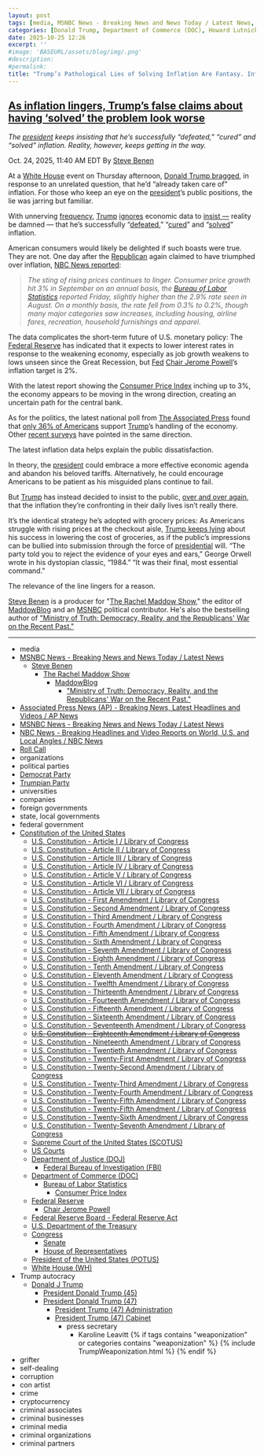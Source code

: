 ```yaml
---
layout: post
tags: [media, MSNBC News - Breaking News and News Today / Latest News, Steve Benen, The Rachel Maddow Show, MaddowBlog, “Ministry of Truth –  Democracy Reality and the Republicans’ War on the Recent Past.”, Associated Press News (AP) - Breaking News Latest Headlines and Videos / AP News, MSNBC News - Breaking News and News Today / Latest News, NBC News - Breaking Headlines and Video Reports on World U.S. and Local Angles / NBC News, Roll Call, organizations, political parties, Democrat Party, Trumpian Party, universities, companies, foreign governments, state local governments, federal government, Constitution of the United States, U.S. Constitution - Article I / Library of Congress, U.S. Constitution - Article II / Library of Congress, U.S. Constitution - Article III / Library of Congress, U.S. Constitution - Article IV / Library of Congress, U.S. Constitution - Article V / Library of Congress, U.S. Constitution - Article VI / Library of Congress, U.S. Constitution - Article VII / Library of Congress, U.S. Constitution - First Amendment / Library of Congress, U.S. Constitution - Second Amendment / Library of Congress, U.S. Constitution - Third Amendment / Library of Congress, U.S. Constitution - Fourth Amendment / Library of Congress, U.S. Constitution - Fifth Amendment / Library of Congress, U.S. Constitution - Sixth Amendment / Library of Congress, U.S. Constitution - Seventh Amendment / Library of Congress, U.S. Constitution - Eighth Amendment / Library of Congress, U.S. Constitution - Tenth Amendment / Library of Congress, U.S. Constitution - Eleventh Amendment / Library of Congress, U.S. Constitution - Twelfth Amendment / Library of Congress, U.S. Constitution - Thirteenth Amendment / Library of Congress, U.S. Constitution - Fourteenth Amendment / Library of Congress, U.S. Constitution - Fifteenth Amendment / Library of Congress, U.S. Constitution - Sixteenth Amendment / Library of Congress, U.S. Constitution - Seventeenth Amendment / Library of Congress, U.S. Constitution - Eighteenth Amendment / Library of Congress, U.S. Constitution - Nineteenth Amendment / Library of Congress, U.S. Constitution - Twentieth Amendment / Library of Congress, U.S. Constitution - Twenty-First Amendment / Library of Congress, U.S. Constitution - Twenty-Second Amendment / Library of Congress, U.S. Constitution - Twenty-Third Amendment / Library of Congress, U.S. Constitution - Twenty-Fourth Amendment / Library of Congress, U.S. Constitution - Twenty-Fifth Amendment / Library of Congress, U.S. Constitution - Twenty-Fifth Amendment / Library of Congress, U.S. Constitution - Twenty-Sixth Amendment / Library of Congress, U.S. Constitution - Twenty-Seventh Amendment / Library of Congress, Supreme Court of the United States (SCOTUS), US Courts, Department of Justice (DOJ), Federal Bureau of Investigation (FBI), Department of Commerce (DOC), Bureau of Labor Statistics, Consumer Price Index, Federal Reserve, Chair Jerome Powell, Federal Reserve Board - Federal Reserve Act, U.S. Department of the Treasury, Congress, Senate, House of Representatives, President of the United States (POTUS), White House (WH), Trump autocracy, Donald J Trump, President Donald Trump (45), President Donald Trump (47), President Trump (47) Administration, President Trump (47) Cabinet, press secretary, Karoline Leavitt, grifter, self-dealing, corruption, con artist, crime, cryptocurrency, criminal associates, criminal businesses, criminal media, criminal organizations, criminal partners]
categories: [Donald Trump, Department of Commerce (DOC), Howard Lutnick, Bureau of Labor Statistics (BLS), Consumer Price Index (CPI),Federal Reserve, Jerome Powell, inflation]
date: 2025-10-25 12:26
excerpt: ''
#image: 'BASEURL/assets/blog/img/.png'
#description:
#permalink:
title: "Trump’s Pathological Lies of Solving Inflation Are Fantasy. Inflation Keeps Rising"
---
```


## [As inflation lingers, Trump’s false claims about having ‘solved’ the problem look worse](https://www.msnbc.com/rachel-maddow-show/maddowblog/inflation-lingers-trumps-false-claims-solved-problem-look-worse-rcna239590)

*The [president](https://www.whitehouse.gov/) keeps insisting that he’s successfully “defeated,” “cured” and “solved” inflation. Reality, however, keeps getting in the way.*

Oct. 24, 2025, 11:40 AM EDT
By [Steve Benen](https://www.msnbc.com/author/steve-benen-ncpn433601)

At a [White House](https://www.whitehouse.gov/) event on Thursday afternoon, [Donald Trump bragged](https://bsky.app/profile/stephenarhodes.bsky.social/post/3m3x55ofros2q), in response to an unrelated question, that he’d “already taken care of” inflation. For those who keep an eye on the [president](https://www.whitehouse.gov/)’s public positions, the lie was jarring but familiar.

With unnerving [frequency](https://bsky.app/profile/factpostnews.bsky.social/post/3m2aicbbv7x2h), [Trump](https://www.donaldjtrump.com/) [ignores](https://bsky.app/profile/factpostnews.bsky.social/post/3lzqoi7di322g) economic data to [insist —](https://bsky.app/profile/factpostnews.bsky.social/post/3lzotnjtjjt25) reality be damned — that he’s successfully “[defeated](https://bsky.app/profile/factpostnews.bsky.social/post/3lzj4own7u22c),” “[cured](https://rollcall.com/factbase/trump/transcript/donald-trump-remarks-health-autism-white-house-september-22-2025/)” and “[solved](https://rollcall.com/factbase/trump/transcript/donald-trump-press-conference-keir-starmer-united-kingdom-september-18-2025/)” inflation.

American consumers would likely be delighted if such boasts were true. They are not. One day after the [Republican](https://www.gop.com/) again claimed to have triumphed over inflation, [NBC News reported](https://www.nbcnews.com/business/economy/trump-administration-set-release-key-september-inflation-data-governme-rcna239519):

> *The sting of rising prices continues to linger. Consumer price growth hit 3% in September on an annual basis, the [Bureau of Labor Statistics](https://www.bls.gov/) reported Friday, slightly higher than the 2.9% rate seen in August. On a monthly basis, the rate fell from 0.3% to 0.2%, though many major categories saw increases, including housing, airline fares, recreation, household furnishings and apparel.*

The data complicates the short-term future of U.S. monetary policy: The [Federal Reserve](https://www.federalreserve.gov/) has indicated that it expects to lower interest rates in response to the weakening economy, especially as job growth weakens to lows unseen since the Great Recession, but [Fed](https://www.federalreserve.gov/) [Chair Jerome Powell](https://www.federalreserve.gov/aboutthefed/bios/board/powell.htm)’s inflation target is 2%.

With the latest report showing the [Consumer Price Index](https://www.bls.gov/news.release/cpi.nr0.htm) inching up to 3%, the economy appears to be moving in the wrong direction, creating an uncertain path for the central bank.

As for the politics, the latest national poll from [The Associated Press](https://apnews.com/) found that [only 36% of Americans](https://apnews.com/article/poll-economy-trump-inflation-electricity-costs-hiring-jobs-ffa4a9de69db090f47f968ba656d694b) support [Trump](https://www.donaldjtrump.com/)’s handling of the economy. Other [recent surveys](https://poll.qu.edu/poll-release?releaseid=3938) have pointed in the same direction.

The latest inflation data helps explain the public dissatisfaction.

In theory, the [president](https://www.whitehouse.gov/) could embrace a more effective economic agenda and abandon his beloved tariffs. Alternatively, he could encourage Americans to be patient as his misguided plans continue to fail.

But [Trump](https://www.donaldjtrump.com/) has instead decided to insist to the public, [over and over again](https://www.msnbc.com/rachel-maddow-show/maddowblog/stubborn-inflation-inches-higher-trumps-false-claims-economy-rcna230582), that the inflation they’re confronting in their daily lives isn’t really there.

It’s the identical strategy he’s adopted with grocery prices: As Americans struggle with rising prices at the checkout aisle, [Trump keeps lying](https://www.msnbc.com/rachel-maddow-show/maddowblog/trumps-weird-claims-grocery-prices-are-self-defeating-lies-rcna239338) about his success in lowering the cost of groceries, as if the public’s impressions can be bullied into submission through the force of [presidential](https://www.whitehouse.gov/) will.
“The party told you to reject the evidence of your eyes and ears,” George Orwell wrote in his dystopian classic, “1984.” “It was their final, most essential command.”

The relevance of the line lingers for a reason.

[Steve Benen](https://www.msnbc.com/author/steve-benen-ncpn433601) is a producer for "[The Rachel Maddow Show](https://www.msnbc.com/rachel-maddow-show)," the editor of [MaddowBlog](https://www.msnbc.com/rachel-maddow-show) and an [MSNBC](https://www.msnbc.com/) political contributor. He's also the bestselling author of ["Ministry of Truth: Democracy, Reality, and the Republicans' War on the Recent Past."](https://www.harpercollins.com/products/ministry-of-truth-steve-benen)

----
- media
- [MSNBC News - Breaking News and News Today / Latest News](https://www.msnbc.com/)
    - [Steve Benen](https://www.msnbc.com/author/steve-benen-ncpn433601)
        - [The Rachel Maddow Show](https://www.msnbc.com/rachel-maddow-show)
            - [MaddowBlog](https://www.msnbc.com/rachel-maddow-show)
                - ["Ministry of Truth: Democracy, Reality, and the Republicans' War on the Recent Past."](https://www.harpercollins.com/products/ministry-of-truth-steve-benen)
- [Associated Press News (AP) - Breaking News, Latest Headlines and Videos / AP News](https://apnews.com/)
- [MSNBC News - Breaking News and News Today / Latest News](https://www.msnbc.com/)
- [NBC News - Breaking Headlines and Video Reports on World, U.S. and Local Angles / NBC News](https://www.nbcnews.com/)
- [Roll Call](https://rollcall.com/)
- organizations
- political parties
- [Democrat Party](https://www.democrats.org/)
- [Trumpian Party](https://www.gop.com/)
- universities
- companies
- foreign governments
- state, local governments 
- federal government
- [Constitution of the United States](https://constitution.congress.gov/constitution/)
    - [U.S. Constitution - Article I / Library of Congress](https://constitution.congress.gov/constitution/article-1/)
    - [U.S. Constitution - Article II / Library of Congress](https://constitution.congress.gov/constitution/article-2/)
    - [U.S. Constitution - Article III / Library of Congress](https://constitution.congress.gov/constitution/article-3/)
    - [U.S. Constitution - Article IV / Library of Congress](https://constitution.congress.gov/constitution/article-4/)
    - [U.S. Constitution - Article V / Library of Congress](https://constitution.congress.gov/constitution/article-5/)
    - [U.S. Constitution - Article VI / Library of Congress](https://constitution.congress.gov/constitution/article-6/)
    - [U.S. Constitution - Article VII / Library of Congress](https://constitution.congress.gov/constitution/article-7/)
    - [U.S. Constitution - First Amendment /  Library of Congress](https://constitution.congress.gov/constitution/amendment-1/)
    - [U.S. Constitution - Second Amendment /  Library of Congress](https://constitution.congress.gov/constitution/amendment-2/)
    - [U.S. Constitution - Third Amendment /  Library of Congress](https://constitution.congress.gov/constitution/amendment-3/)
    - [U.S. Constitution - Fourth Amendment /  Library of Congress](https://constitution.congress.gov/constitution/amendment-4/)
    - [U.S. Constitution - Fifth Amendment /  Library of Congress](https://constitution.congress.gov/constitution/amendment-5/)
    - [U.S. Constitution - Sixth Amendment /  Library of Congress](https://constitution.congress.gov/constitution/amendment-6/)
    - [U.S. Constitution - Seventh Amendment /  Library of Congress](https://constitution.congress.gov/constitution/amendment-7/)
    - [U.S. Constitution - Eighth Amendment /  Library of Congress](https://constitution.congress.gov/constitution/amendment-8/)
    - [U.S. Constitution - Tenth Amendment /  Library of Congress](https://constitution.congress.gov/constitution/amendment-10/)
    - [U.S. Constitution - Eleventh Amendment /  Library of Congress](https://constitution.congress.gov/constitution/amendment-11/)
    - [U.S. Constitution - Twelfth Amendment /  Library of Congress](https://constitution.congress.gov/constitution/amendment-12/)
    - [U.S. Constitution - Thirteenth Amendment /  Library of Congress](https://constitution.congress.gov/constitution/amendment-13/)
    - [U.S. Constitution - Fourteenth Amendment /  Library of Congress](https://constitution.congress.gov/constitution/amendment-14/)
    - [U.S. Constitution - Fifteenth Amendment /  Library of Congress](https://constitution.congress.gov/constitution/amendment-15/)
    - [U.S. Constitution - Sixteenth Amendment /  Library of Congress](https://constitution.congress.gov/constitution/amendment-16/)
    - [U.S. Constitution - Seventeenth Amendment /  Library of Congress](https://constitution.congress.gov/constitution/amendment-17/)
    - ~~[U.S. Constitution - Eighteenth Amendment /  Library of Congress](https://constitution.congress.gov/constitution/amendment-18/)~~
    - [U.S. Constitution - Nineteenth Amendment /  Library of Congress](https://constitution.congress.gov/constitution/amendment-19/)
    - [U.S. Constitution - Twentieth Amendment /  Library of Congress](https://constitution.congress.gov/constitution/amendment-20/)
    - [U.S. Constitution - Twenty-First Amendment /  Library of Congress](https://constitution.congress.gov/constitution/amendment-21/)
    - [U.S. Constitution - Twenty-Second Amendment /  Library of Congress](https://constitution.congress.gov/constitution/amendment-22/)
    - [U.S. Constitution - Twenty-Third Amendment /  Library of Congress](https://constitution.congress.gov/constitution/amendment-23/)
    - [U.S. Constitution - Twenty-Fourth Amendment /  Library of Congress](https://constitution.congress.gov/constitution/amendment-24/)
    - [U.S. Constitution - Twenty-Fifth Amendment /  Library of Congress](https://constitution.congress.gov/constitution/amendment-25/)
    - [U.S. Constitution - Twenty-Fifth Amendment /  Library of Congress](https://constitution.congress.gov/constitution/amendment-25/)
    - [U.S. Constitution - Twenty-Sixth Amendment /  Library of Congress](https://constitution.congress.gov/constitution/amendment-26/)
    - [U.S. Constitution - Twenty-Seventh Amendment /  Library of Congress](https://constitution.congress.gov/constitution/amendment-27/)
    - [Supreme Court of the United States (SCOTUS)](https://www.supremecourt.gov/)
    - [US Courts](https://www.uscourts.gov/)
    - [Department of Justice (DOJ)](https://www.justice.gov/)
        - [Federal Bureau of Investigation (FBI)](https://www.fbi.gov/)
    - [Department of Commerce (DOC)](https://www.commerce.gov/)
        - [Bureau of Labor Statistics](https://www.bls.gov/)
            - [Consumer Price Index](https://www.bls.gov/news.release/cpi.nr0.htm)
    - [Federal Reserve](https://www.federalreserve.gov/)
        - [Chair Jerome Powell](https://www.federalreserve.gov/aboutthefed/bios/board/powell.htm)
    - [Federal Reserve Board - Federal Reserve Act](https://www.federalreserve.gov/aboutthefed/fract.htm)
    - [U.S. Department of the Treasury](https://home.treasury.gov/)
    - [Congress](https://www.congress.gov/)
        - [Senate](https://www.senate.gov/)
        - [House of Representatives](https://www.house.gov/)
     - [President of the United States (POTUS)](https://www.whitehouse.gov/)
    - [White House (WH)](https://www.whitehouse.gov/)
- Trump autocracy
    - [Donald J Trump](https://www.donaldjtrump.com/)
        - [President Donald Trump (45)](https://trumpwhitehouse.archives.gov/)
        - [President Donald Trump (47)](https://www.whitehouse.gov/administration/donald-j-trump/)
            - [President Trump (47) Administration](https://www.whitehouse.gov/administration/)
            - [President Trump (47) Cabinet](https://www.whitehouse.gov/administration/the-cabinet/)
                - press secretary
                    - Karoline Leavitt
{% if tags contains "weaponization" or categories contains "weaponization" %}
  {% include TrumpWeaponization.html %}
{% endif %}
- grifter
- self-dealing
- corruption
- con artist
- crime
- cryptocurrency
- criminal associates
- criminal businesses
- criminal media
- criminal organizations
- criminal partners